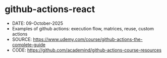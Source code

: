 # github-actions-react

- DATE: 09-October-2025
- Examples of github actions: execution flow, matrices, reuse, custom actions
- SOURCE: https://www.udemy.com/course/github-actions-the-complete-guide
- CODE: https://github.com/academind/github-actions-course-resources